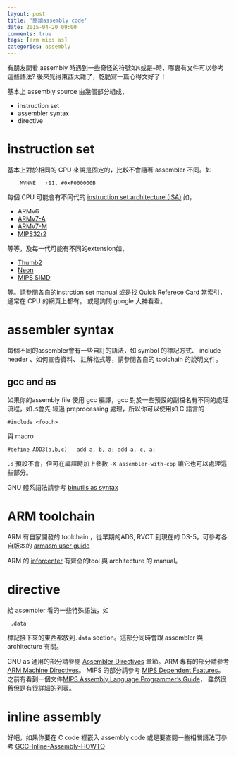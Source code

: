```yaml
---
layout: post
title: '閱讀assembly code'
date: 2015-04-20 09:00
comments: true
tags: [arm mips as]
categories: assembly
---
```


有朋友問看 assembly 時遇到一些奇怪的符號如`%`或是`=`時，哪裏有文件可以參考這些語法?
後來覺得東西太雜了，乾脆寫一篇心得文好了！

基本上 assembly source 由幾個部分組成，

* instruction set
* assembler syntax
* directive

# instruction set
基本上對於相同的 CPU 來說是固定的，比較不會隨著 assembler 不同。如

```
    MVNNE   r11, #0xF000000B
```

每個 CPU 可能會有不同代的 [instruction set architecture (ISA)](http://en.wikipedia.org/wiki/List_of_instruction_sets)
如，

* ARMv6
* [ARMv7-A](http://infocenter.arm.com/help/topic/com.arm.doc.qrc0001mc/QRC0001_UAL.pdf)
* [ARMv7-M](https://web.eecs.umich.edu/~prabal/teaching/eecs373-f10/readings/ARMv7-M_ARM.pdf)
* [MIPS32r2](https://ti.tuwien.ac.at/cps/teaching/courses/cavo/files/MIPS32-IS.pdf)

等等，及每一代可能有不同的extension如，

* [Thumb2](http://infocenter.arm.com/help/topic/com.arm.doc.qrc0001mc/QRC0001_UAL.pdf)
* [Neon](http://infocenter.arm.com/help/index.jsp?topic=/com.arm.doc.dui0489e/CJAJIIGG.html)
* [MIPS SIMD](http://www.imgtec.com/mips/architectures/simd.asp)


等。請參閱各自的instrction set manual 或是找 Quick Referece Card 當索引，通常在 CPU 的網頁上都有。
或是詢問 google 大神看看。

# assembler syntax
每個不同的assembler會有一些自訂的語法，如 symbol 的標記方式、 include header 、如何宣告資料、
註解格式等，請參閱各自的 toolchain 的說明文件。

## gcc and as
如果你的assembly file 使用 gcc 編譯，gcc 對於一些預設的副檔名有不同的處理流程，如`.S`會先
經過 preprocessing 處理，所以你可以使用如 C 語言的

```
#include <foo.h>
```

與 macro

```
#define ADD3(a,b,c)   add a, b, a; add a, c, a;
```

`.s` 預設不會，但可在編譯時加上參數 `-X assembler-with-cpp` 讓它也可以處理這些部分。

GNU 體系語法請參考 [binutils as syntax](https://sourceware.org/binutils/docs/as/Syntax.html#Syntax)

# ARM toolchain

ARM 有自家開發的 toolchain ，從早期的ADS, RVCT 到現在的 DS-5，可參考各自版本的
[armasm user guide](http://infocenter.arm.com/help/topic/com.arm.doc.dui0473k/DUI0473K_armasm_user_guide.pdf)

ARM 的 [inforcenter](http://infocenter.arm.com/help/index.jsp) 有齊全的tool 與 architecture 的 manual。

# directive

給 assembler 看的一些特殊語法，如

```
 .data
```

標記接下來的東西都放到`.data` section。這部分同時會跟 assembler 與 architecture 有關。

GNU as 通用的部分請參閱 [Assembler Directives](https://sourceware.org/binutils/docs/as/Pseudo-Ops.html#Pseudo-Ops)
章節。ARM 專有的部分請參考 [ARM Machine Directives](https://sourceware.org/binutils/docs/as/ARM-Directives.html)。
MIPS 的部分請參考 [MIPS Dependent Features](https://sourceware.org/binutils/docs/as/MIPS_002dDependent.html#MIPS_002dDependent)。
之前有看到一個文件[MIPS Assembly Language Programmer’s Guide](http://www.cs.unibo.it/~solmi/teaching/arch_2002-2003/AssemblyLanguageProgDoc.pdf)，
雖然很舊但是有很詳細的列表。

# inline assembly

好吧，如果你要在 C code 裡嵌入 assembly code 或是要查閱一些相關語法可參考
[GCC-Inline-Assembly-HOWTO](http://www.ibiblio.org/gferg/ldp/GCC-Inline-Assembly-HOWTO.html)

